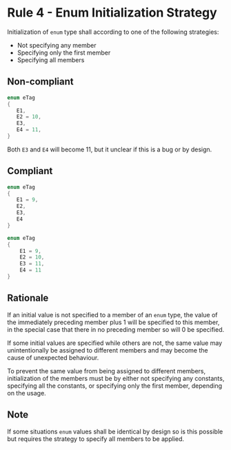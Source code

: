 # Rule 4 - Enum Initialization Strategy

Initialization of `enum` type shall according to one of the following strategies:

- Not specifying any member
- Specifying only the first member
- Specifying all members

## Non-compliant

```c
enum eTag
{
   E1,
   E2 = 10,
   E3,
   E4 = 11,
}
```

Both `E3` and `E4` will become 11, but it unclear if this is a bug or by design.

## Compliant

```c
enum eTag
{
   E1 = 9,
   E2,
   E3,
   E4
}
```

```c
enum eTag
{
    E1 = 9,
    E2 = 10,
    E3 = 11,
    E4 = 11
}
```

## Rationale

If an initial value is not specified to a member of an `enum` type, the value of the immediately preceding member plus 1 will be specified to this member, in the special case that there in no preceding member so will 0 be specified.

If some initial values are specified while others are not, the same value may unintentionally be assigned to different members and may become the cause of unexpected behaviour.

To prevent the same value from being assigned to different members, initialization of the members must be by either not specifying any constants, specifying all the constants, or specifying only the first member, depending on the usage.

## Note

If some situations `enum` values shall be identical by design so is this possible but requires the strategy to specify all members to be applied.
